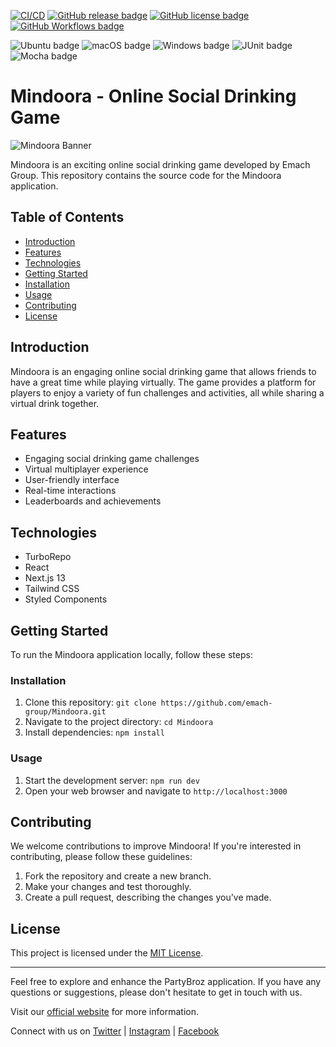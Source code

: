 [![CI/CD](https://github.com/EnricoMi/publish-unit-test-result-action/actions/workflows/ci-cd.yml/badge.svg)](https://github.com/EnricoMi/publish-unit-test-result-action/actions/workflows/ci-cd.yml)
[![GitHub release badge](https://badgen.net/github/release/EnricoMi/publish-unit-test-result-action/stable)](https://github.com/EnricoMi/publish-unit-test-result-action/releases/latest)
[![GitHub license badge](misc/badge-license.svg)](http://www.apache.org/licenses/LICENSE-2.0)
[![GitHub Workflows badge](https://gist.github.com/EnricoMi/612cb538c14731f1a8fefe504f519395/raw/workflows.svg)](https://github.com/search?q=publish-unit-test-result-action+path%3A.github%2Fworkflows%2F+language%3AYAML+language%3AYAML&type=Code&l=YAML)

![Ubuntu badge](misc/badge-ubuntu.svg)
![macOS badge](misc/badge-macos.svg)
![Windows badge](misc/badge-windows.svg)
![JUnit badge](misc/badge-junit-xml.svg)
![Mocha badge](misc/badge-mocha.svg)

# Mindoora - Online Social Drinking Game

![Mindoora Banner](link-to-your-banner-image)

Mindoora is an exciting online social drinking game developed by Emach Group. This repository contains the source code for the Mindoora application.

## Table of Contents

- [Introduction](#introduction)
- [Features](#features)
- [Technologies](#technologies)
- [Getting Started](#getting-started)
- [Installation](#installation)
- [Usage](#usage)
- [Contributing](#contributing)
- [License](#license)

## Introduction

Mindoora is an engaging online social drinking game that allows friends to have a great time while playing virtually. The game provides a platform for players to enjoy a variety of fun challenges and activities, all while sharing a virtual drink together.

## Features

- Engaging social drinking game challenges
- Virtual multiplayer experience
- User-friendly interface
- Real-time interactions
- Leaderboards and achievements

## Technologies

- TurboRepo
- React
- Next.js 13
- Tailwind CSS
- Styled Components

## Getting Started

To run the Mindoora application locally, follow these steps:

### Installation

1. Clone this repository: `git clone https://github.com/emach-group/Mindoora.git`
2. Navigate to the project directory: `cd Mindoora`
3. Install dependencies: `npm install`

### Usage

1. Start the development server: `npm run dev`
2. Open your web browser and navigate to `http://localhost:3000`

## Contributing

We welcome contributions to improve Mindoora! If you're interested in contributing, please follow these guidelines:

1. Fork the repository and create a new branch.
2. Make your changes and test thoroughly.
3. Create a pull request, describing the changes you've made.

## License

This project is licensed under the [MIT License](LICENSE).

---

Feel free to explore and enhance the PartyBroz application. If you have any questions or suggestions, please don't hesitate to get in touch with us.

Visit our [official website](https://www.mindoora.com) for more information.

Connect with us on [Twitter](https://twitter.com/Mindoora) | [Instagram](https://instagram.com/Mindoora) | [Facebook](https://facebook.com/Mindoora)
